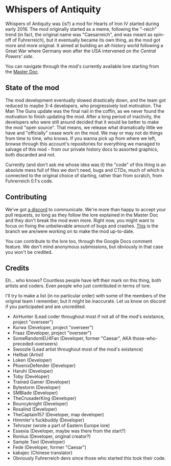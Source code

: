 Whispers of Antiquity
=====================
Whispers of Antiquity was (is?) a mod for Hearts of Iron IV started during early 2016.
The mod originally started as a meme, following the "-reich" trend (in fact, the original name was "Caesarreich", and was meant as spin-off of Fuhrerreich), but it eventually became its own thing, as the mod got more and more original.
It aimed at building an alt-history world following a Great War where Germany won after the USA intervened _on the Central Powers' side_.

You can navigate through the mod's currently available lore starting from the [Master Doc](https://docs.google.com/document/d/1Br359d6TpcKUfdYwSO8QbEN4wY_EDeMjtWu969NewK8/edit?usp=sharing "Fraaz's Timesink").

State of the mod
----------------
The mod development eventually slowed drastically down, and the team got reduced to maybe 3-4 developers, who progressively lost motivation.
The Man The Guns update was the final nail in the coffin, as we never found the motivation to finish updating the mod.
After a long period of inactivity, the developers who were still around decided that it would be better to make the mod "open source".
That means, we release what dramatically little we have and "officially" cease work on the mod. We may or may not do things from time to time, who knows.
If you wanna pick up from where we left, browse through this account's repositories for everything we managed to salvage of this mod - from our private history docs to assorted graphics, both discarded and not.

Currently (and don't ask me whose idea was it) the "code" of this thing is an absolute mess full of files we don't need, bugs and CTDs, much of which is connected to the original choice of starting, rather than from scratch, from Fuhrerreich 0.1's code.

Contributing
------------
We've got [a discord](https://discordapp.com/invite/NUCbmhn) to communicate. We're more than happy to accept your pull requests, so long as they follow the lore explained in the Master Doc and they don't break the mod even more. Right now, you might want to focus on fixing the unbelievable amount of bugs and crashes. [This](https://github.com/WoA-mod/WoA/tree/TryinToUpdate) is the branch we are/were working on to make the mod up-to-date.

You can contribute to the lore too, through the Google Docs comment feature. We don't mind anonymous submissions, but obviously in that case you won't be credited.

Credits
-------
Eh... who knows? Countless people have left their mark on this thing, both artists and coders. Even people who just contributed in terms of lore.

I'll try to make a list (in no particular order) with some of the members of the original team I remember, but it might be inaccurate. Let us know on discord if you participated and are uncredited.

* AirHunter (Lead coder throughout most if not all of the mod's existance, project "overseer")
* Kurwa (Developer, project "overseer")
* Fraaz (Developer, project "overseer")
* SomeRandomEU4Fan (Developer, former "Caesar", AKA those-who-preceded-overseers)
* Swoozle (Lead artist throughout most of the mod's existance)
* Hellbat (Artist)
* Loken (Developer)
* PhoenixDefender (Developer)
* Haruhi (Developer)
* Toby (Developer)
* Trained Gamer (Developer)
* Bytestorm (Developer)
* SMBlade (Developer)
* TheCrusaderKing (Developer)
* Bouncyknight (Developer)
* Rosalind (Developer)
* TheCaptain157 (Developer, map developer)
* Himmler's fuckbuddy (Developer)
* Tehrozer (wrote a part of Eastern Europe lore)
* Essexia (Developer, maybe was there from the start?)
* Roniius (Developer, original creator?)
* Sample Text (Developer)
* Fede (Developer, former "Caesar")
* kabajec (Chinese translator)
* Obviously Fuhrerreich devs since those who started this took their code.

